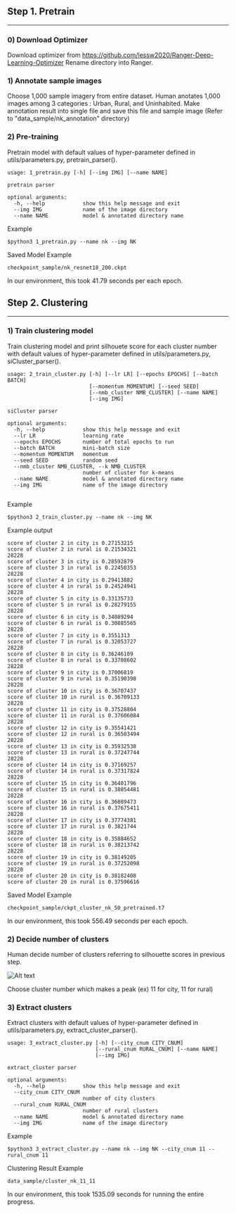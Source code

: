 
## Step 1. Pretrain
***

### 0) Download Optimizer

Download optimizer from https://github.com/lessw2020/Ranger-Deep-Learning-Optimizer
Rename directory into Ranger.

### 1) Annotate sample images

Choose 1,000 sample imagery from entire dataset. Human anotates 1,000 images among 3 categories : Urban, Rural, and Uninhabited. Make annotation result into single file and save this file and sample image (Refer to "data_sample/nk_annotation" directory)


### 2) Pre-training

Pretrain model with default values of hyper-parameter defined in utils/parameters.py, pretrain_parser().


```
usage: 1_pretrain.py [-h] [--img IMG] [--name NAME]

pretrain parser

optional arguments:
  -h, --help            show this help message and exit
  --img IMG             name of the image directory
  --name NAME           model & annotated directory name

```

Example

```$python3 1_pretrain.py --name nk --img NK```

Saved Model Example

```checkpoint_sample/nk_resnet18_200.ckpt```  

In our environment, this took 41.79 seconds per each epoch.  


## Step 2. Clustering
***

### 1) Train clustering model

Train clustering model and print silhouete score for each cluster number with default values of hyper-parameter defined in utils/parameters.py, siCluster_parser().


```
usage: 2_train_cluster.py [-h] [--lr LR] [--epochs EPOCHS] [--batch BATCH]
                          [--momentum MOMENTUM] [--seed SEED]
                          [--nmb_cluster NMB_CLUSTER] [--name NAME]
                          [--img IMG]

siCluster parser

optional arguments:
  -h, --help            show this help message and exit
  --lr LR               learning rate
  --epochs EPOCHS       number of total epochs to run
  --batch BATCH         mini-batch size
  --momentum MOMENTUM   momentum
  --seed SEED           random seed
  --nmb_cluster NMB_CLUSTER, --k NMB_CLUSTER
                        number of cluster for k-means
  --name NAME           model & annotated directory name
  --img IMG             name of the image directory
  
```


Example

```$python3 2_train_cluster.py --name nk --img NK```

Example output
```
score of cluster 2 in city is 0.27153215
score of cluster 2 in rural is 0.21534321
28228
score of cluster 3 in city is 0.28592879
score of cluster 3 in rural is 0.22450353
28228
score of cluster 4 in city is 0.29413882
score of cluster 4 in rural is 0.24524941
28228
score of cluster 5 in city is 0.33135733
score of cluster 5 in rural is 0.28279155
28228
score of cluster 6 in city is 0.34089294
score of cluster 6 in rural is 0.30885565
28228
score of cluster 7 in city is 0.3551313
score of cluster 7 in rural is 0.32053727
28228
score of cluster 8 in city is 0.36246109
score of cluster 8 in rural is 0.33708602
28228
score of cluster 9 in city is 0.37006819
score of cluster 9 in rural is 0.35190398
28228
score of cluster 10 in city is 0.36707437
score of cluster 10 in rural is 0.36709133
28228
score of cluster 11 in city is 0.37528804
score of cluster 11 in rural is 0.37606084
28228
score of cluster 12 in city is 0.35541421
score of cluster 12 in rural is 0.36503494
28228
score of cluster 13 in city is 0.35932538
score of cluster 13 in rural is 0.37247744
28228
score of cluster 14 in city is 0.37169257
score of cluster 14 in rural is 0.37317824
28228
score of cluster 15 in city is 0.36401796
score of cluster 15 in rural is 0.38054481
28228
score of cluster 16 in city is 0.36889473
score of cluster 16 in rural is 0.37675411
28228
score of cluster 17 in city is 0.37774381
score of cluster 17 in rural is 0.3821744
28228
score of cluster 18 in city is 0.35884652
score of cluster 18 in rural is 0.38213742
28228
score of cluster 19 in city is 0.38149205
score of cluster 19 in rural is 0.37252098
28228
score of cluster 20 in city is 0.38182408
score of cluster 20 in rural is 0.37596616
```

Saved Model Example

```checkpoint_sample/ckpt_cluster_nk_50_pretrained.t7```  

In our environment, this took 556.49 seconds per each epoch.  

### 2) Decide number of clusters

Human decide number of clusters referring to silhouette scores in previous step.

![Alt text](silhouette.png)

Choose cluster number which makes a peak (ex) 11 for city, 11 for rural)


### 3) Extract clusters

Extract clusters with default values of hyper-parameter defined in utils/parameters.py, extract_cluster_parser().

```
usage: 3_extract_cluster.py [-h] [--city_cnum CITY_CNUM]
                            [--rural_cnum RURAL_CNUM] [--name NAME]
                            [--img IMG]

extract_cluster parser

optional arguments:
  -h, --help            show this help message and exit
  --city_cnum CITY_CNUM
                        number of city clusters
  --rural_cnum RURAL_CNUM
                        number of rural clusters
  --name NAME           model & annotated directory name
  --img IMG             name of the image directory
```



Example

```$python3 3_extract_cluster.py --name nk --img NK --city_cnum 11 --rural_cnum 11```

Clustering Result Example

```data_sample/cluster_nk_11_11```  

In our environment, this took 1535.09 seconds for running the entire progress.  